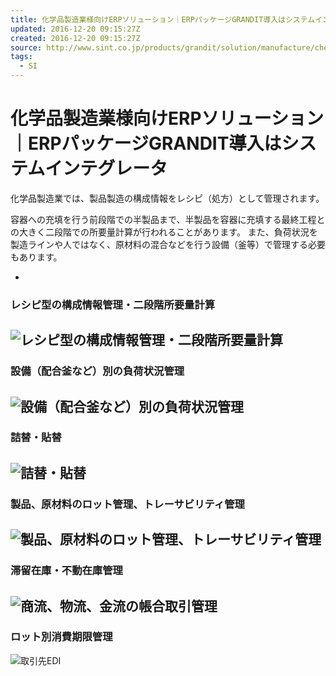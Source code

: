 ```yaml
---
title: 化学品製造業様向けERPソリューション｜ERPパッケージGRANDIT導入はシステムインテグレータ
updated: 2016-12-20 09:15:27Z
created: 2016-12-20 09:15:27Z
source: http://www.sint.co.jp/products/grandit/solution/manufacture/chemistry.html
tags:
  - SI
---
```


# 化学品製造業様向けERPソリューション｜ERPパッケージGRANDIT導入はシステムインテグレータ

化学品製造業では、製品製造の構成情報をレシピ（処方）として管理されます。

容器への充填を行う前段階での半製品まで、半製品を容器に充填する最終工程との大きく二段階での所要量計算が行われることがあります。 また、負荷状況を製造ラインや人ではなく、原材料の混合などを行う設備（釜等）で管理する必要もあります。

-

### レシピ型の構成情報管理・二段階所要量計算

![レシピ型の構成情報管理・二段階所要量計算](../_resources/3f3cfbc4c463fdaf6d86db0a1028a752.jpg)
-

### 設備（配合釜など）別の負荷状況管理

![設備（配合釜など）別の負荷状況管理](../_resources/f0e3a9ea4c1d2676494bc015ef2fcbff.jpg)
-

### 詰替・貼替

![詰替・貼替](../_resources/3ce39aac50f062abce52167ffabc5f38.jpg)
-

### 製品、原材料のロット管理、トレーサビリティ管理

![製品、原材料のロット管理、トレーサビリティ管理](../_resources/35695cec7240f303064c94f6c6d60f99.jpg)
-

### 滞留在庫・不動在庫管理

![商流、物流、金流の帳合取引管理](../_resources/7d34d001e178876318c62a36ba632986.jpg)
-

### ロット別消費期限管理

![取引先EDI](../_resources/084d8ff87194f51dd308b2adc259fa7f.jpg)